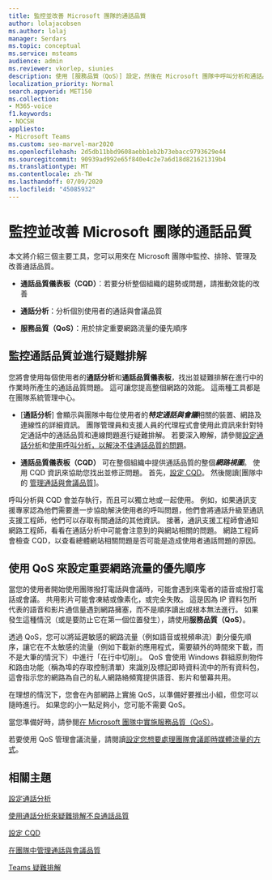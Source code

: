 ```yaml
---
title: 監控並改善 Microsoft 團隊的通話品質
author: lolajacobsen
ms.author: lolaj
manager: Serdars
ms.topic: conceptual
ms.service: msteams
audience: admin
ms.reviewer: vkorlep, siunies
description: 使用 [服務品質（QoS）] 設定，然後在 Microsoft 團隊中呼叫分析和通話品質儀表板。
localization_priority: Normal
search.appverid: MET150
ms.collection:
- M365-voice
f1.keywords:
- NOCSH
appliesto:
- Microsoft Teams
ms.custom: seo-marvel-mar2020
ms.openlocfilehash: 2d5db11bbd9608aebb1eb2b73ebacc9793629e44
ms.sourcegitcommit: 90939ad992e65f840e4c2e7a6d18d821621319b4
ms.translationtype: MT
ms.contentlocale: zh-TW
ms.lasthandoff: 07/09/2020
ms.locfileid: "45085932"
---
```

# <a name="monitor-and-improve-call-quality-for-microsoft-teams"></a>監控並改善 Microsoft 團隊的通話品質

本文將介紹三個主要工具，您可以用來在 Microsoft 團隊中監控、排除、管理及改善通話品質。 

- **通話品質儀表板（CQD）**：若要分析整個組織的趨勢或問題，請推動效能的改善

- **通話分析**：分析個別使用者的通話與會議品質

- **服務品質（QoS）**：用於排定重要網路流量的優先順序



## <a name="monitor-and-troubleshoot-call-quality"></a>監控通話品質並進行疑難排解
您將會使用每個使用者的**通話分析**和**通話品質儀表板**，找出並疑難排解在進行中的作業時所產生的通話品質問題。 這可讓您提高整個網路的效能。 這兩種工具都是在團隊系統管理中心。

 - [**通話分析**] 會顯示與團隊中每位使用者的***特定通話與會議***相關的裝置、網路及連線性的詳細資訊。 團隊管理員和支援人員的代理程式會使用此資訊來針對特定通話中的通話品質和連線問題進行疑難排解。 若要深入瞭解，請參閱[設定通話分析](set-up-call-analytics.md)和[使用呼叫分析，以解決不佳通話品質的問題](use-call-analytics-to-troubleshoot-poor-call-quality.md)。
 
 - **通話品質儀表板（CQD）** 可在整個組織中提供通話品質的整個***網路視圖***。 使用 CQD 資訊來協助您找出並修正問題。 首先，[設定 CQD](turning-on-and-using-call-quality-dashboard.md)。 然後閱讀[團隊中的 [管理通話與會議品質](quality-of-experience-review-guide.md)]。

 呼叫分析與 CQD 會並存執行，而且可以獨立地或一起使用。 例如，如果通訊支援專家認為他們需要進一步協助解決使用者的呼叫問題，他們會將通話升級至通訊支援工程師，他們可以存取有關通話的其他資訊。 接著，通訊支援工程師會通知網路工程師，看看在通話分析中可能會注意到的與網站相關的問題。 網路工程師會檢查 CQD，以查看總體網站相關問題是否可能是造成使用者通話問題的原因。


## <a name="prioritize-important-network-traffic-using-qos"></a>使用 QoS 來設定重要網路流量的優先順序
當您的使用者開始使用團隊撥打電話與會議時，可能會遇到來電者的語音或撥打電話或會議。 共用影片可能會凍結或像素化，或完全失敗。 這是因為 IP 資料包所代表的語音和影片通信量遇到網路擁塞，而不是順序讀出或根本無法進行。 如果發生這種情況（或是要防止它在第一個位置發生），請使用**服務品質（QoS）**。 

透過 QoS，您可以將延遲敏感的網路流量（例如語音或視頻串流）劃分優先順序，讓它在不太敏感的流量（例如下載新的應用程式，需要額外的時間來下載，而不是大筆的情況下）中進行「在行中切削」。 QoS 會使用 Windows 群組原則物件和路由功能（稱為埠的存取控制清單）來識別及標記即時資料流中的所有資料包，這會指示您的網路為自己的私人網路絡頻寬提供語音、影片和螢幕共用。

在理想的情況下，您會在內部網路上實施 QoS，以準備好要推出小組，但您可以隨時進行。 如果您的小一點足夠小，您可能不需要 QoS。

當您準備好時，請參閱[在 Microsoft 團隊中實施服務品質（QoS）](QoS-in-Teams.md)。

若要使用 QoS 管理會議流量，請閱讀[設定您想要處理團隊會議即時媒體流量的方式](meeting-settings-in-teams.md#set-how-you-want-to-handle-real-time-media-traffic-for-teams-meetings)。


## <a name="related-topics"></a>相關主題

[設定通話分析](set-up-call-analytics.md)

[使用通話分析來疑難排解不良通話品質](use-call-analytics-to-troubleshoot-poor-call-quality.md)

[設定 CQD](turning-on-and-using-call-quality-dashboard.md)

[在團隊中管理通話與會議品質](quality-of-experience-review-guide.md)

[Teams 疑難排解](https://docs.microsoft.com/MicrosoftTeams/troubleshoot/teams)

